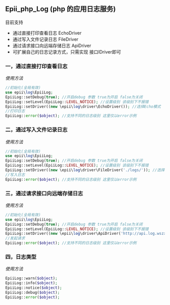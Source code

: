 
## Epii_php_Log (php 的应用日志服务)

目前支持

- 通过直接打印查看日志 EchoDriver
- 通过写入文件记录日志 FileDriver
- 通过请求接口向远端存储日志 ApiDriver
- 可扩展自己的日志记录方式，只需实现 接口IDriver即可

### 一，通过直接打印查看日志

*使用方法*

```php
//初始化(全局有效)
use epii\log\EpiiLog;
EpiiLog::setDebug(true); //开启debug 参数 true为开启 false为关闭
EpiiLog::setLevel(EpiiLog::LEVEL_NOTICE); //设置级别 该级别下不报错
EpiiLog::setDriver((new \epii\log\driver\EchoDriver()); //选择Echo模式
//打印日志
EpiiLog::error($object); //支持不同的日志级别 这里仅以error示例
```


### 二，通过写入文件记录日志 

*使用方法*

```php
//初始化(全局有效)
use epii\log\EpiiLog;
EpiiLog::setDebug(true); //开启debug 参数 true为开启 false为关闭
EpiiLog::setLevel(EpiiLog::LEVEL_NOTICE); //设置级别 该级别下不报错
EpiiLog::setDriver((new \epii\log\driver\FileDriver('./logs/')); //选择File模式，FileDriver初始化中传入需要存放日志的目录
//写入日志
EpiiLog::error($object); //支持不同的日志级别 这里仅以error示例
```

### 三，通过请求接口向远端存储日志

*使用方法*

```php
//初始化(全局有效)
use epii\log\EpiiLog;
EpiiLog::setDebug(true); //开启debug 参数 true为开启 false为关闭
EpiiLog::setLevel(EpiiLog::LEVEL_NOTICE); //设置级别 该级别下不报错
EpiiLog::setDriver((new \epii\log\driver\ApiDriver('http://api.log.wszx.cc/?app=getlog@get',array $data)); //选择Api模式，第一个参数为要远端存储所需要请求的url地址；第二个参数为需要传输的数据(array)
//发起请求
EpiiLog::error($object); //支持不同的日志级别 这里仅以error示例
```



### 四，日志类型

*使用方法*

```php
EpiiLog::warn($object); 
EpiiLog::info($object); 
EpiiLog::notice($object); 
EpiiLog::debug($object); 
EpiiLog::error($object);  
```